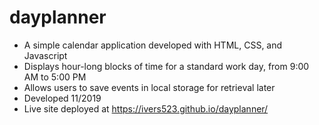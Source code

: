 # dayplanner
* A simple calendar application developed with HTML, CSS, and Javascript
* Displays hour-long blocks of time for a standard work day, from 9:00 AM to 5:00 PM
* Allows users to save events in local storage for retrieval later
* Developed 11/2019
* Live site deployed at  https://ivers523.github.io/dayplanner/